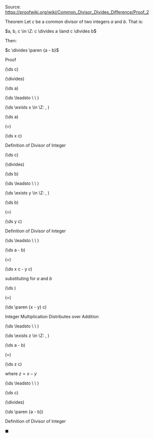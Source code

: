 # 

Source: https://proofwiki.org/wiki/Common_Divisor_Divides_Difference/Proof_2

Theorem
Let $c$ be a common divisor of two integers $a$ and $b$.
That is:

$a, b, c \in \Z: c \divides a \land c \divides b$

Then:

$c \divides \paren {a - b}$


Proof













\(\ds c\)

\(\divides\)







\(\ds a\)














\(\ds \leadsto \ \ \)

\(\ds \exists x \in \Z: \, \)



\(\ds a\)

\(=\)







\(\ds x c\)





Definition of Divisor of Integer














\(\ds c\)

\(\divides\)







\(\ds b\)














\(\ds \leadsto \ \ \)

\(\ds \exists y \in \Z: \, \)



\(\ds b\)

\(=\)







\(\ds y c\)





Definition of Divisor of Integer








\(\ds \leadsto \ \ \)





\(\ds a - b\)

\(=\)







\(\ds x c - y c\)





substituting for $a$ and $b$














\(\ds \)

\(=\)







\(\ds \paren {x - y} c\)





Integer Multiplication Distributes over Addition








\(\ds \leadsto \ \ \)

\(\ds \exists z \in \Z: \, \)



\(\ds a - b\)

\(=\)







\(\ds z c\)





where $z = x - y$








\(\ds \leadsto \ \ \)





\(\ds c\)

\(\divides\)







\(\ds \paren {a - b}\)





Definition of Divisor of Integer



$\blacksquare$





